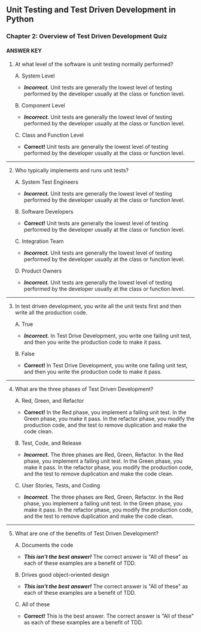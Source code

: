## Unit Testing and Test Driven Development in Python

### Chapter 2: Overview of Test Driven Development Quiz

#### ANSWER KEY

1. At what level of the software is unit testing normally performed?

    A. System Level

    - ***Incorrect.*** Unit tests are generally the lowest level of testing performed by the developer usually at the class or function level.
    
    B. Component Level

    - ***Incorrect.*** Unit tests are generally the lowest level of testing performed by the developer usually at the class or function level.
    
    C. Class and Function Level

    - **Correct!** Unit tests are generally the lowest level of testing performed by the developer usually at the class or function level.

---

2. Who typically implements and runs unit tests?

    A. System Test Engineers

    - ***Incorrect.*** Unit tests are generally the lowest level of testing performed by the developer usually at the class or function level.

    B. Software Developers

    - **Correct!** Unit tests are generally the lowest level of testing performed by the developer usually at the class or function level.

    C. Integration Team

    - ***Incorrect.*** Unit tests are generally the lowest level of testing performed by the developer usually at the class or function level.

    D. Product Owners

    - ***Incorrect.*** Unit tests are generally the lowest level of testing performed by the developer usually at the class or function level.

---

3. In test driven development, you write all the unit tests first and then write all the production code.

    A. True

    - ***Incorrect.*** In Test Drive Development, you write one failing unit test, and then you write the production code to make it pass.

    B. False

    - **Correct!** In Test Drive Development, you write one failing unit test, and then you write the production code to make it pass.

---

4. What are the three phases of Test Driven Development?

    A. Red, Green, and Refactor

    - **Correct!** In the Red phase, you implement a failing unit test.  In the Green phase, you make it pass. In the refactor phase, you modify the production code, and the test to remove duplication and make the code clean.

    B. Test, Code, and Release

    - ***Incorrect.*** The three phases are Red, Green, Refactor. In the Red phase, you implement a failing unit test. In the Green phase, you make it pass. In the refactor phase, you modify the production code, and the test to remove duplication and make the code clean.

    C. User Stories, Tests, and Coding

    - ***Incorrect.*** The three phases are Red, Green, Refactor. In the Red phase, you implement a failing unit test. In the Green phase, you make it pass. In the refactor phase, you modify the production code, and the test to remove duplication and make the code clean.

---

5. What are one of the benefits of Test Driven Development?

    A. Documents the code

    - ***This isn't the best answer!*** The correct answer is "All of these" as each of these examples are a benefit of TDD.

    B. Drives good object-oriented design

    - ***This isn't the best answer!*** The correct answer is "All of these" as each of these examples are a benefit of TDD.

    C. All of these

    - **Correct!** This is the best answer. The correct answer is "All of these" as each of these examples are a benefit of TDD.